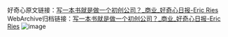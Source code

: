 好奇心原文链接：[写一本书就是做一个初创公司？_商业_好奇心日报-Eric Ries](https://www.qdaily.com/articles/8116.html)
WebArchive归档链接：[写一本书就是做一个初创公司？_商业_好奇心日报-Eric Ries](http://web.archive.org/web/20190623152124/https://www.qdaily.com/articles/8116.html)
![image](http://ww3.sinaimg.cn/large/007d5XDply1g3vaqnvrmlj30u03s2npd)